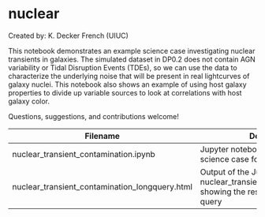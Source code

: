 # nuclear

Created by: K. Decker French (UIUC)

This notebook demonstrates an example science case investigating nuclear transients in galaxies. The simulated dataset in DP0.2 does not contain AGN variability or Tidal Disruption Events (TDEs), so we can use the data to characterize the underlying noise that will be present in real lightcurves of galaxy nuclei. This notebook also shows an example of using host galaxy properties to divide up variable sources to look at correlations with host galaxy color.

Questions, suggestions, and contributions welcome!


| Filename    | Description |
| ----------- | ----------- |
| nuclear_transient_contamination.ipynb | Jupyter notebook with example science case for DP0.2 data |
| nuclear_transient_contamination_longquery.html | Output of the Jupyter notebook nuclear_transient_contamination.ipynb showing the results from a longer query |
